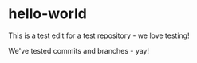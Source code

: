 # hello-world
This is a test edit for a test repository - we love testing!

We've tested commits and branches - yay!
